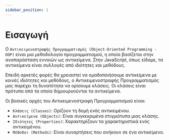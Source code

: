 ```yaml
---
sidebar_position: 1
---
```


# Εισαγωγή

Ο `Αντικειμενοστραφής Προγραμματισμός (Object-Oriented Programming - OOP)` είναι μια μεθοδολογία προγραμματισμοϋ, η οποία βασίζεται στην αναπαράσταση εννοιών ως αντικείμενα. Στην JavaScript, όπως είδαμε, τα αντικείμενα είναι συλλογές από ιδιότητες και μεθόδους.

Επειδή αρκετές φορές θα χρειαστεί να ομαδοποιήσουμε αντικείμενα με κοινές ιδιότητες και μεθόδους, ο Αντικειμενοστραφής Προγραμματισμός μας παρέχει τη δυνατότητα να ορίσουμε κλάσεις. Οι κλάσεις είναι πρότυπα από τα οποία δημιουργοϋνται τα αντικείμενα.

Οι βασικές αρχές του Αντικειμενοστραφή Προγραμματισμοϋ είναι:

-   `Κλάσεις (Classes)`: Ορίζουν τη δομή ενός αντικειμένου.
-   `Αντικείμενα (Objects)`: Είναι συγκεκριμένα στιγμιότυπα μιας κλάσης.
-   `Ιδιότητες (Properties)`: Χαρακτηρίζουν τα χαρακτηριστικά ενός αντικειμένου.
-   `Μέθοδοι (Methods)`: Είναι συναρτήσεις που ανήκουν σε ένα αντικείμενο.
